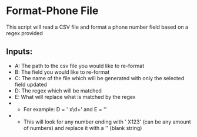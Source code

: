 # Format-Phone File

This script will read a CSV file and format a phone number field based on a regex provided

## Inputs:

- A: The path to the csv file you would like to re-format
- B: The field you would like to re-format
- C: The name of the file which will be generated with only the selected field updated
- D: The regex which will be matched
- E: What will replace what is matched by the regex
- - For example: D = ' x\d+' and E = ''
- - This will look for any number ending with ' X123' (can be any amount of numbers) and replace it with a '' (blank string)



